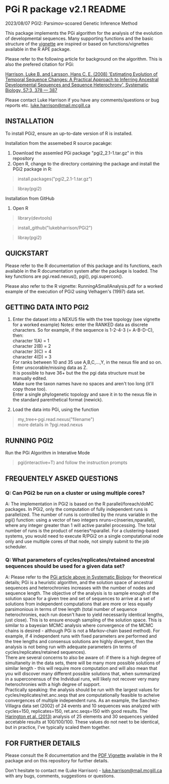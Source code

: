 # PGi R package v2.1 README 
2023/08/07
PGI2: Parsimov-scoared Genetic Inference Method

This package implements the PGi algorithm for the analysis of the evolution of developmental sequences. Many supporting functions and the basic structure of the [vignette](inst/doc/RunningASmallAnalysis.pdf) are inspired or based on functions/vignettes available in the R APE package.

Please refer to the following article for background on the algorithm. This is also the prefered citation for PGi: 

[Harrison, Luke B. and Larsson, Hans C. E. (2008) 'Estimating Evolution of Temporal Sequence Changes: A Practical Approach to Inferring
Ancestral Developmental Sequences and Sequence Heterochrony', Systematic Biology, 57:3, 378 — 387](https://academic.oup.com/sysbio/article/57/3/378/1661823)

Please contact Luke Harrison if you have any comments/questions 
or bug reports etc. luke.harrison@mail.mcgill.ca

## INSTALLATION
To install PGi2, ensure an up-to-date version of R is installed. 
 
Installation from the assemebed R source pacakge:
1. Download the assemled PGi package "pgi2_2.1-1.tar.gz" in this repository
2. Open R, change to the directory containing the package and install the PGi2 package in R:

>install.packages("pgi2_2.1-1.tar.gz")

>libray(pgi2)

Installation from GitHub
1. Open R
>library(devtools)

>install_github("lukebharrison/PGi2")

>libray(pgi2)

## QUICKSTART

Please refer to the R documentation of this package and its functions, each available in the R documentation system after the package is loaded. The key functions are pgi.read.nexus(), pgi(), pgi.supercon(). 

Please also refer to the R vignette: RunningASmallAnalysis.pdf for a worked example of the execution of PGi2 using Velhagen's (1997) data set.

## GETTING DATA INTO PGI2

1. Enter the dataset into a NEXUS file with the tree topology (see vignette for a worked example)
Notes: enter the RANKED data as discrete characters. So for example, if the sequence is 1-2-4-3 (= A-B-D-C), then:  
character 1(A) = 1  
character 2(B) = 2  
character 3(C) = 4  
character 4(D) = 3   
For ranks between 10 and 35 use A,B,C,...,Y, in the nexus file and so on. Enter unscorable/missing data as Z.  
It is possible to have 36+ but the the pgi data structure must be manually edited.  
Make sure the taxon names have no spaces and aren't too long (it'll copy those too).  
Enter a single phylogenetic topology and save it in to the nexus file in the standard parenthetical format (newick).  

3. Load the data into PGi, using the function 
>my_tree<-pgi.read.nexus("filename")  
more details in ?pgi.read.nexus

## RUNNING PGI2

Run the PGi Algorithm in Interative Mode
>pgi(interactive=T)
and follow the instruction prompts

## FREQUENTELY ASKED QUESTIONS

### Q: Can PGi2 be run on a cluster or using multiple cores?
A: The implementation in PGi2 is based on the R parallel/foreach/doMC packages. In PGi2, only the computation of fully independent runs is parallelized. The number of runs is controlled by the nruns variable in the pgi() function: using a vector of two integers nruns=c(nseries,nparallel), where any integer greater than 1 will active parallel processing. The total number of runs is the product of nseries*nparallel. For a clustering-based systems, you would need to execute R/PGi2 on a single computational node only and use multiple cores of that node, not simply submit to the job scheduler.

### Q: What parameters of cycles/replicates/retained ancestral sequences should be used for a given data set?
A: Please refer to the [PGi article above in Systematic Biology](https://academic.oup.com/sysbio/article/57/3/378/1661823) for theoretical details; PGi is a heuristic algorithm, and the solution space of ancestral sequences and heterochronies increases with the number of nodes and sequence length. The objective of the analysis is to sample enough of the solution space for a given tree and set of sequences to arrive at a set of solutions from independent computations that are more or less equally parsimonious in terms of tree length (total number of sequence heterochronies, each run doesn't have to yield necessarily identical lengths, just close). This is to ensure enough sampling of the solution space. This is similar to a bayesian MCMC analysis where convergence of the MCMC chains is desired - although PGi is not a Markov-chain based method). For example, if 4 independent runs with fixed parameters are performed and the tree lengths and consensus solutions are highly divergent, then the analysis is not being run with adequate parameters (in terms of cycles/replicates/retained sequences).  
There are several concerns to also be aware of: if there is a high degree of simultaneity in the data sets, there will be many more possible solutions of similar length - this will require more computation and will also mean that you will discover many different possible solutions that, when summarized in a superconensus of the Indvidual runs, will likely not recover very many heterochronies with a high degree of support.  
Practically speaking: the analysis should be run with the largest values for cycles/replicates/ret.anc.seqs that are computationally feasible to acheive convergences of multiple independent runs. As an example, the Sanchez-Villagra data set (2002) of 24 events and 10 sequences was analyzed with cycles=150, replicates=150, ret.anc.seqs=150 with good results. The [Harington et al. (2013)](https://onlinelibrary.wiley.com/doi/10.1111/ede.12043) analysis of 25 elements and 30 sequences yielded accetable results at 100/100/100. These values do not neet to be identical, but in practice, I've typically scaled them together.

## FOR FURTHER DETAILS 

Please consult the R documentation and the [PDF Vignette](inst/doc/RunningASmallAnalysis.pdf) available in the R package and on this repository for further details.

Don't hesitate to contact me (Luke Harrison) - luke.harrison@mail.mcgill.ca with any bugs, comments, suggestions or questions.






